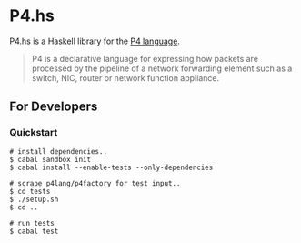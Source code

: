 # P4.hs

P4.hs is a Haskell library for the [P4 language](http://p4.org/).

> P4 is a declarative language for expressing how packets are processed by the pipeline of a network forwarding element such as a switch, NIC, router or network function appliance.

## For Developers

### Quickstart
```
# install dependencies..
$ cabal sandbox init
$ cabal install --enable-tests --only-dependencies

# scrape p4lang/p4factory for test input..
$ cd tests
$ ./setup.sh
$ cd ..

# run tests
$ cabal test
```
